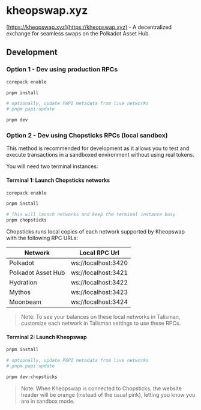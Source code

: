 # kheopswap.xyz

[https://kheopswap.xyz](https://kheopswap.xyz) - A decentralized exchange for seamless swaps on the Polkadot Asset Hub.

## Development

### Option 1 - Dev using production RPCs

```bash
corepack enable

pnpm install

# optionally, update PAPI metadata from live networks
# pnpm papi:update

pnpm dev
```

### Option 2 - Dev using Chopsticks RPCs (local sandbox)

This method is recommended for development as it allows you to test and execute transactions in a sandboxed environment without using real tokens.

You will need two terminal instances:

#### Terminal 1: Launch Chopsticks networks

```bash
corepack enable

pnpm install

# This will launch networks and keep the terminal instance busy
pnpm chopsticks
```

Chopsticks runs local copies of each network supported by Kheopswap with the following RPC URLs:

| Network | Local RPC Url |
|---------|---------------|
|Polkadot|ws://localhost:3420|
|Polkadot Asset Hub|ws://localhost:3421|
|Hydration|ws://localhost:3422|
|Mythos|ws://localhost:3423|
|Moonbeam|ws://localhost:3424|

> Note: To see your balances on these local networks in Talisman, customize each network in Talisman settings to use these RPCs.

#### Terminal 2: Launch Kheopswap


```bash
pnpm install

# optionally, update PAPI metadata from live networks
# pnpm papi:update

pnpm dev:chopsticks
```

> Note: When Kheopswap is connected to Chopsticks, the website header will be orange (instead of the usual pink), letting you know you are in sandbox mode.
